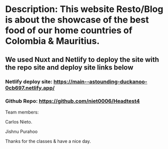 # Description: This website  Resto/Blog is about the showcase of the best food of our home countries of Colombia & Mauritius. 

## We used Nuxt and Netlify to deploy the site with the repo site and deploy site links below

### Netlify deploy site: https://main--astounding-duckanoo-0cb697.netlify.app/

### Github Repo: https://github.com/niet0006/Headtest4

Team members:

Carlos Nieto.

Jishnu Purahoo

Thanks for the classes & have a nice day. 
